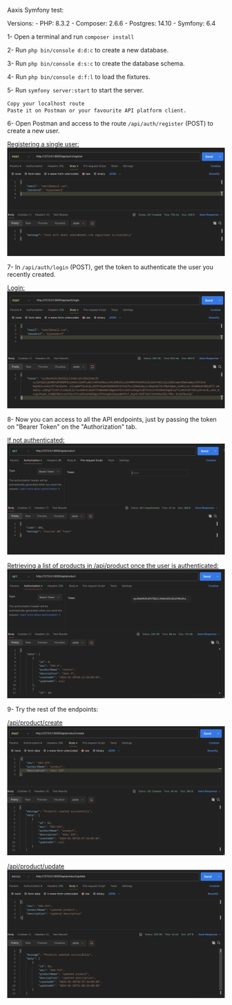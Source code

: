Aaxis Symfony test:

Versions:
	- PHP: 8.3.2
	- Composer: 2.6.6
	- Postgres: 14.10
	- Symfony: 6.4

1- Open a terminal and run `composer install`

2- Run `php bin/console d:d:c` to create a new database.

3- Run `php bin/console d:s:c` to create the database schema.

4- Run `php bin/console d:f:l` to load the fixtures.

5- Run `symfony server:start` to start the server.

    Copy your localhost route
    Paste it on Postman or your favourite API platform client.

6- Open Postman and access to the route `/api/auth/register` (POST) to create a new user.

<ins>Registering a single user:</ins>
![Project Preview](/images/step1.png)

7- In `/api/auth/login` (POST), get the token to authenticate the user you recently created.

<ins>Login:</ins>
![Project Preview](/images/step2.png)

8- Now you can access to all the API endpoints, just by passing the token on "Bearer Token" on the "Authorization" tab.

<ins>If not authenticated:</ins>
![Project Preview](/images/step3.png)

<ins>Retrieving a list of products in /api/product once the user is authenticated:</ins>
![Project Preview](/images/authorized1.png)

9- Try the rest of the endpoints:

<ins>/api/product/create</ins>
![Project Preview](/images/authorized2.png)

<ins>/api/product/update</ins>
![Project Preview](/images/authorized3.png)



